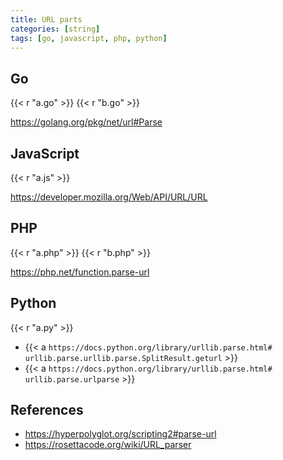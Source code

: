 ```yaml
---
title: URL parts
categories: [string]
tags: [go, javascript, php, python]
---
```


## Go

{{< r "a.go" >}}
{{< r "b.go" >}}

<https://golang.org/pkg/net/url#Parse>

## JavaScript

{{< r "a.js" >}}

<https://developer.mozilla.org/Web/API/URL/URL>

## PHP

{{< r "a.php" >}}
{{< r "b.php" >}}

<https://php.net/function.parse-url>

## Python

{{< r "a.py" >}}

- {{< a `https://docs.python.org/library/urllib.parse.html#
   urllib.parse.urllib.parse.SplitResult.geturl` >}}
- {{< a `https://docs.python.org/library/urllib.parse.html#
   urllib.parse.urlparse` >}}

## References

- <https://hyperpolyglot.org/scripting2#parse-url>
- <https://rosettacode.org/wiki/URL_parser>
